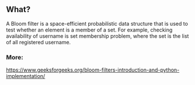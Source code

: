 ## What?
A Bloom filter is a space-efficient probabilistic data structure that is used to test whether an element is a member of a set. For example, checking availability of username is set membership problem, where the set is the list of all registered username. 

### More: 
https://www.geeksforgeeks.org/bloom-filters-introduction-and-python-implementation/